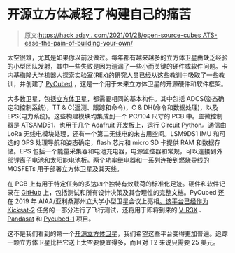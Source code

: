 # 开源立方体减轻了构建自己的痛苦

> 原文:[https://hack aday . com/2021/01/28/open-source-cubes ATS-ease-the-pain-of-building-your-own/](https://hackaday.com/2021/01/28/open-source-cubesats-ease-the-pain-of-building-your-own/)

太空很难，尤其是如果你以前没做过。每年都有越来越多的立方体卫星由缺乏经验的小型团队发射，其中一些失败是因为遗漏了一些小而关键的硬件或软件问题。卡内基梅隆大学机器人探索实验室(REx)的研究人员已经从这些教训中吸取了一些教训，并创建了 [PyCubed](http://roboticexplorationlab.org/projects/pycubed.html) ，这是一个用于未来立方体卫星的开源硬件和软件框架。

大多数卫星，包括[立方体卫星](https://hackaday.com/2019/08/02/how-to-build-a-cubesat/)，都需要相同的基本构件。其中包括 ADCS(姿态确定和控制系统)，TT & C(遥测、跟踪和命令)，C & DH(命令和数据处理)，以及 EPS(电力系统)。这些构建模块均集成到一个 PC/104 尺寸的 PCB 中。主微控制器是 ATSAMD51，也用于几个 Adafruit 开发板上，运行 Circuit Python。通信由 LoRa 无线电模块处理，还有一个第二无线电的未占用空间。LSM9DS1 IMU 和可选的 GPS 处理导航和姿态确定，flash 芯片和 micro SD 卡提供 RAM 和数据存储。EPS 包括一个能量采集器和电池充电器，电源监控器和常规，可以连接到外部锂离子电池和太阳能电池板。两个功率继电器和一系列连接到燃烧导线的 MOSFETs 用于部署立方体卫星及其天线。

在 PCB 上有用于特定任务的多达四个独特有效载荷的标准化足迹。硬件和软件记录在 [GitHub](https://github.com/pycubed) 上，包括测试和所有设计决策及其合理性的完整文档。PyCubed 还在 2019 年 AIAA/亚利桑那州立大学小型卫星会议上亮相[。该平台已经作为](https://digitalcommons.usu.edu/cgi/viewcontent.cgi?article=4364&context=smallsat) [Kicksat-2](https://hackaday.com/2019/06/25/the-future-of-space-is-tiny/) 任务的一部分进行了飞行测试，还将用于即将到来的 [V-R3X](https://www.nasa.gov/ames/v-r3x) 、 [Pandasat](https://pandasat.net/) 和 [Pycubed-1](https://www.nanosats.eu/sat/pycubed) 项目。

这不是我们看到的第一个[开源立方体卫星](https://hackaday.com/2017/04/19/flying-the-first-open-source-satellite/)，我们希望这些平台变得更加普遍。追踪一颗立方体卫星比把它送上太空要便宜得多，而且对 T2 来说只需要 25 美元。